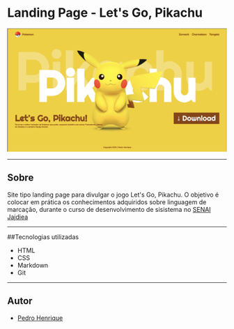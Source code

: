 # Landing Page - Let's Go, Pikachu

![](./img/preview.png)

---

## Sobre
Site tipo landing page para divulgar o jogo Let's Go, Pikachu. O objetivo é colocar em prática os conhecimentos adquiridos sobre linguagem de marcação, durante o curso de desenvolvimento de sisistema no [SENAI Jajdiea](https://sp.senai.br/unidade/jandira/)

---

##Tecnologias utilizadas

- HTML
- CSS
- Markdown
- Git

--- 

## Autor
- [Pedro Henrique](https://www.linkedin.com/in/pedro-fernandes-954b20308/)